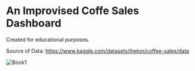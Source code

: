# An Improvised Coffe Sales Dashboard
Created for educational purposes.

Source of Data: https://www.kaggle.com/datasets/ihelon/coffee-sales/data

![Book1](https://github.com/user-attachments/assets/52e97162-8b25-4f8e-b739-ea10a9567599)



